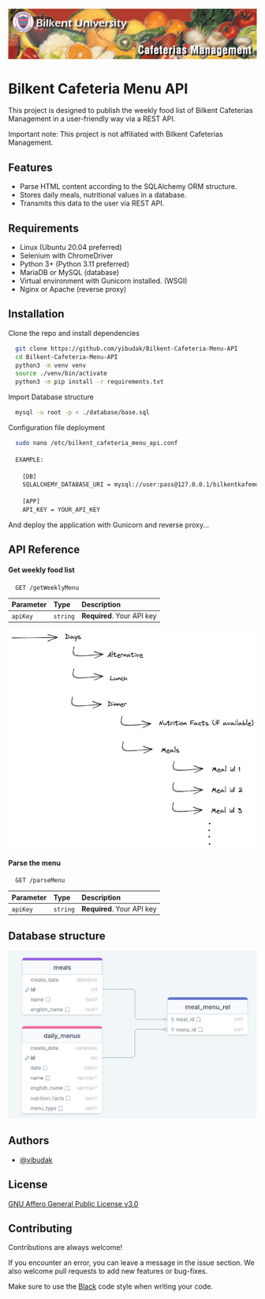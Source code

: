 
![Logo](./assets/banner.jpg)


# Bilkent Cafeteria Menu API

This project is designed to publish the weekly food list of Bilkent Cafeterias Management in a user-friendly way via a REST API.

Important note: This project is not affiliated with Bilkent Cafeterias Management.

## Features

- Parse HTML content according to the SQLAlchemy ORM structure.
- Stores daily meals, nutritional values in a database.
- Transmits this data to the user via REST API.

## Requirements
- Linux (Ubuntu 20.04 preferred)
- Selenium with ChromeDriver
- Python 3+ (Python 3.11 preferred)
- MariaDB or MySQL (database)
- Virtual environment with Gunicorn installed. (WSGI)
- Nginx or Apache (reverse proxy)
## Installation

Clone the repo and install dependencies

```bash
  git clone https://github.com/yibudak/Bilkent-Cafeteria-Menu-API
  cd Bilkent-Cafeteria-Menu-API
  python3 -m venv venv
  source ./venv/bin/activate
  python3 -m pip install -r requirements.txt
```

Import Database structure

```bash
  mysql -u root -p < ./database/base.sql
```


Configuration file deployment

```bash
  sudo nano /etc/bilkent_cafeteria_menu_api.conf
  
  EXAMPLE:
  
    [DB]
    SQLALCHEMY_DATABASE_URI = mysql://user:pass@127.0.0.1/bilkentkafemud_db?charset=utf8mb4
    
    [APP]
    API_KEY = YOUR_API_KEY
```

And deploy the application with Gunicorn and reverse proxy...
## API Reference

#### Get weekly food list

```http
  GET /getWeeklyMenu
```

| Parameter | Type     | Description                |
| :-------- | :------- | :------------------------- |
| `apiKey` | `string` | **Required**. Your API key |

![Example Data](./assets/json_visual.jpg)

#### Parse the menu

```http
  GET /parseMenu
```

| Parameter | Type     | Description                |
| :-------- | :------- | :------------------------- |
| `apiKey` | `string` | **Required**. Your API key |

## Database structure

![Database structure](./assets/database_diagram.png)


## Authors

- [@yibudak](https://www.github.com/yibudak)


## License

[GNU Affero General Public License v3.0](https://github.com/yibudak/Bilkent-Cafeteria-Menu-API/blob/main/LICENSE)

## Contributing

Contributions are always welcome!

If you encounter an error, you can leave a message in the issue section. We also welcome pull requests to add new features or bug-fixes.

Make sure to use the [Black](https://black.readthedocs.io/en/stable/the_black_code_style/current_style.html) code style when writing your code.